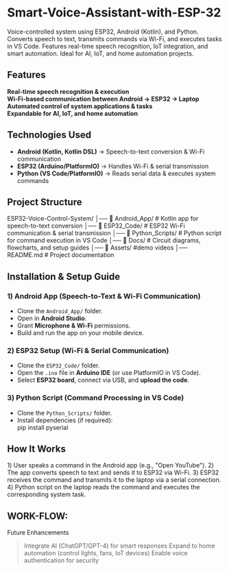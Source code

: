 # Smart-Voice-Assistant-with-ESP-32
Voice-controlled system using ESP32, Android (Kotlin), and Python. Converts speech to text, transmits commands via Wi-Fi, and executes tasks in VS Code. Features real-time speech recognition, IoT integration, and smart automation. Ideal for AI, IoT, and home automation projects.

##  Features  
**Real-time speech recognition & execution**  
**Wi-Fi-based communication between Android → ESP32 → Laptop**  
**Automated control of system applications & tasks**  
**Expandable for AI, IoT, and home automation**  


##  Technologies Used  
- **Android (Kotlin, Kotlin DSL)** → Speech-to-text conversion & Wi-Fi communication  
- **ESP32 (Arduino/PlatformIO)** → Handles Wi-Fi & serial transmission  
- **Python (VS Code/PlatformIO)** → Reads serial data & executes system commands  


##  Project Structure  
ESP32-Voice-Control-System/ │── 📁 Android_App/ # Kotlin app for speech-to-text conversion
│── 📁 ESP32_Code/ # ESP32 Wi-Fi communication & serial transmission
│── 📁 Python_Scripts/ # Python script for command execution in VS Code
│── 📁 Docs/ # Circuit diagrams, flowcharts, and setup guides
│── 📁 Assets/ #demo videos
│── README.md # Project documentation




##  Installation & Setup Guide  

### **1) Android App (Speech-to-Text & Wi-Fi Communication)**  
- Clone the `Android_App/` folder.  
- Open in **Android Studio**.  
- Grant **Microphone & Wi-Fi** permissions.  
- Build and run the app on your mobile device.  

### **2️) ESP32 Setup (Wi-Fi & Serial Communication)**  
- Clone the `ESP32_Code/` folder.  
- Open the `.ino` file in **Arduino IDE** (or use PlatformIO in VS Code).  
- Select **ESP32 board**, connect via USB, and **upload the code**.  

### **3️) Python Script (Command Processing in VS Code)**  
- Clone the `Python_Scripts/` folder.  
- Install dependencies (if required):  
  pip install pyserial

## How It Works
1️) User speaks a command in the Android app (e.g., "Open YouTube").
2️) The app converts speech to text and sends it to ESP32 via Wi-Fi.
3️) ESP32 receives the command and transmits it to the laptop via a serial connection.
4️) Python script on the laptop reads the command and executes the corresponding system task.

## WORK-FLOW:



Future Enhancements
> Integrate AI (ChatGPT/GPT-4) for smart responses
> Expand to home automation (control lights, fans, IoT devices)
> Enable voice authentication for security








